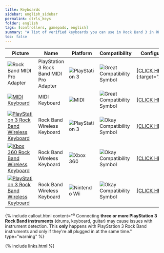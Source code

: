 ```yaml
---
title: Keyboards
sidebar: english_sidebar
permalink: ctrls_keys
folder: english
tags: [controllers, gamepads, english]
summary: "A list of verified keyboards you can use in Rock Band 3 in RPCS3."
toc: false
---
```


| Picture | Name | Platform | Compatibility | Configuration |
|--|--|--|--|--|
|![Rock Band MIDI Pro Adapter](https://rb3pc.milohax.org/images/instruments/list/drmmpaps3.png)  | PlayStation 3 Rock Band MIDI Pro Adapter | ![PlayStation 3](https://rb3pc.milohax.org/images/instruments/plat/ps3.png) | ![Great Compatibility Symbol](https://rb3pc.milohax.org/images/instruments/compat/great.png) |[[CLICK HERE]](https://rb3pc.milohax.org/adv_passthrough){:target="_blank"} |
|[![MIDI Keyboard](https://rb3pc.milohax.org/images/instruments/list/promidi.png)](https://rb3pc.milohax.org/ctrls_keys_midi "MIDI Keyboard") | MIDI Keyboard | ![MIDI](https://rb3pc.milohax.org/images/instruments/plat/midi.png) | ![Great Compatibility Symbol](https://rb3pc.milohax.org/images/instruments/compat/great.png) |[[CLICK HERE]](https://rb3pc.milohax.org/ctrls_keys_midi) |
|[![PlayStation 3 Rock Band Wireless Keyboard](https://rb3pc.milohax.org/images/instruments/list/prokeys.png)](https://rb3pc.milohax.org/ctrls_keys_ps3 "Rock Band Wireless Keyboard") | Rock Band Wireless Keyboard | ![PlayStation 3](https://rb3pc.milohax.org/images/instruments/plat/ps3.png) | ![Okay Compatibility Symbol](https://rb3pc.milohax.org/images/instruments/compat/okay.png) |[[CLICK HERE]](https://rb3pc.milohax.org/ctrls_keys_ps3) |
|[![Xbox 360 Rock Band Wireless Keyboard](https://rb3pc.milohax.org/images/instruments/list/prokeys.png)](https://rb3pc.milohax.org/ctrls_keys_360 "Rock Band Wireless Keyboard") | Rock Band Wireless Keyboard | ![Xbox 360](https://rb3pc.milohax.org/images/instruments/plat/360.png) | ![Okay Compatibility Symbol](https://rb3pc.milohax.org/images/instruments/compat/okay.png) |[[CLICK HERE]](https://rb3pc.milohax.org/ctrls_keys_360) |
|[![PlayStation 3 Rock Band Wireless Keyboard](https://rb3pc.milohax.org/images/instruments/list/prokeys.png)](https://rb3pc.milohax.org/ctrls_keys_wii "Rock Band Wireless Keyboard") | Rock Band Wireless Keyboard | ![Nintendo Wii](https://rb3pc.milohax.org/images/instruments/plat/wii.png) | ![Okay Compatibility Symbol](https://rb3pc.milohax.org/images/instruments/compat/okay.png) |[[CLICK HERE]](https://rb3pc.milohax.org/ctrls_keys_wii) |

{% include callout.html content="<sup>a</sup> Connecting **three or more PlayStation 3 Rock Band instruments** (drums, keyboard, guitar) may cause issues with instrument detection. This **only** happens with PlayStation 3 Rock Band instruments and only if they're all plugged in at the same time." type="warning" %} 

{% include links.html %}